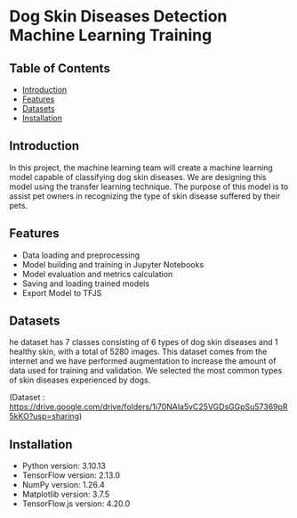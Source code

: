 # Dog Skin Diseases Detection Machine Learning Training 

## Table of Contents

- [Introduction](#introduction)
- [Features](#features)
- [Datasets](#datasets)
- [Installation](#installation)


## Introduction

In this project, the machine learning team will create a machine learning model capable of classifying dog skin diseases. We are designing this model using the transfer learning technique. The purpose of this model is to assist pet owners in recognizing the type of skin disease suffered by their pets.

## Features

- Data loading and preprocessing
- Model building and training in Jupyter Notebooks
- Model evaluation and metrics calculation
- Saving and loading trained models
- Export Model to TFJS

## Datasets

he dataset has 7 classes consisting of 6 types of dog skin diseases and 1 healthy skin, with a total of 5280 images. This dataset comes from the internet and we have performed augmentation to increase the amount of data used for training and validation. We selected the most common types of skin diseases experienced by dogs.

(Dataset : https://drive.google.com/drive/folders/1i70NAla5vC25VGDsGGpSu57369pR5kKO?usp=sharing)

## Installation

- Python version: 3.10.13
- TensorFlow version: 2.13.0
- NumPy version: 1.26.4
- Matplotlib version: 3.7.5
- TensorFlow.js version: 4.20.0
